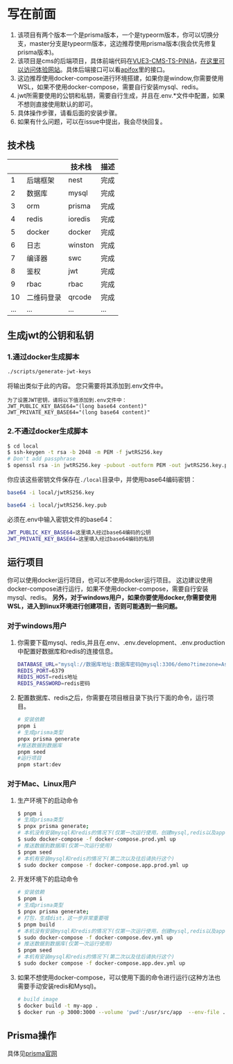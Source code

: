 # 写在前面

1. 该项目有两个版本一个是prisma版本，一个是typeorm版本，你可以切换分支，master分支是typeorm版本，这边推荐使用prisma版本(我会优先修复prisma版本)。
2. 该项目是cms的后端项目，具体前端代码在<a href="https://github.com/LeoKun1231/VUE3-CMS-TS-PINIA">VUE3-CMS-TS-PINIA</a>，<a href="https://cms.hqk10.xyz">在这里可以访问体验网站</a>。具体后端接口可以看<a href="https://apifox.com/apidoc/shared-ede0e4ad-7f38-42fd-a749-3c8df4d8b7ba">apifox</a>里的接口。
3. 这边推荐使用docker-compose进行环境搭建，如果你是window,你需要使用WSL，如果不使用docker-compose，需要自行安装mysql、redis。
4. jwt所需要使用的公钥和私钥，需要自行生成，并且在.env.\*文件中配置，如果不想则直接使用默认的即可。
5. 具体操作步骤，请看后面的安装步骤。
6. 如果有什么问题，可以在issue中提出，我会尽快回复。

## 技术栈

|     |            | 技术栈  | 描述 |
| --- | ---------- | ------- | ---- |
| 1   | 后端框架   | nest    | 完成 |
| 2   | 数据库     | mysql   | 完成 |
| 3   | orm        | prisma  | 完成 |
| 4   | redis      | ioredis | 完成 |
| 5   | docker     | docker  | 完成 |
| 6   | 日志       | winston | 完成 |
| 7   | 编译器     | swc     | 完成 |
| 8   | 鉴权       | jwt     | 完成 |
| 9   | rbac       | rbac    | 完成 |
| 10  | 二维码登录 | qrcode  | 完成 |
| ... | ...        | ...     | ...  |

## 生成jwt的公钥和私钥

### 1.通过docker生成脚本

```bash
./scripts/generate-jwt-keys
```

将输出类似于此的内容。 您只需要将其添加到.env文件中。

```
为了设置JWT密钥，请将以下值添加到.env文件中：
JWT_PUBLIC_KEY_BASE64="(long base64 content)"
JWT_PRIVATE_KEY_BASE64="(long base64 content)"
```

### 2.不通过docker生成脚本

```bash
$ cd local
$ ssh-keygen -t rsa -b 2048 -m PEM -f jwtRS256.key
# Don't add passphrase
$ openssl rsa -in jwtRS256.key -pubout -outform PEM -out jwtRS256.key.pub
```

你应该这些密钥文件保存在`./local`目录中，并使用base64编码密钥：

```bash
base64 -i local/jwtRS256.key

base64 -i local/jwtRS256.key.pub
```

必须在.env中输入密钥文件的base64：

```bash
JWT_PUBLIC_KEY_BASE64=这里填入经过base64编码的公钥
JWT_PRIVATE_KEY_BASE64=这里填入经过base64编码的私钥
```

## 运行项目

你可以使用docker运行项目，也可以不使用docker运行项目。
这边建议使用docker-compose进行运行，如果不使用docker-compose，需要自行安装mysql、redis。
**另外，对于windows用户，如果你要使用docker,你需要使用WSL，进入到linux环境进行创建项目，否则可能遇到一些问题。**

### 对于windows用户

1.  你需要下载mysql、redis,并且在.env、.env.development、.env.production中配置好数据库和redis的连接信息。

    ```bash
    DATABASE_URL="mysql://数据库地址:数据库密码@mysql:3306/demo?timezone=Asia/Shanghai"
    REDIS_PORT=6379
    REDIS_HOST=redis地址
    REDIS_PASSWORD=redis密码
    ```

2.  配置数据库、redis之后，你需要在项目根目录下执行下面的命令，运行项目。

    ```bash
    # 安装依赖
    pnpm i
    # 生成prisma类型
    pnpx prisma generate
    #推送数据到数据库
    pnpm seed
    #运行项目
    pnpm start:dev
    ```

### 对于Mac、Linux用户

1.  生产环境下的启动命令

    ```bash
    $ pnpm i
    # 生成prisma类型
    $ pnpx prisma generate;
    # 本机没有安装mysql和redis的情况下(仅第一次运行使用，创建mysql,redis以及app容器)
    $ sudo docker-compose -f docker-compose.prod.yml up
    # 推送数据到数据库(仅第一次运行使用)
    $ pnpm seed
    # 本机有安装mysql和redis的情况下(第二次以及往后请执行这个)
    $ sudo docker compose -f docker-compose.app.prod.yml up
    ```

2.  开发环境下的启动命令

    ```bash
    # 安装依赖
    $ pnpm i
    # 生成prisma类型
    $ pnpx prisma generate;
    # 打包，生成dist，这一步非常重要哦
    $ pnpm build
    # 本机没有安装mysql和redis的情况下(仅第一次运行使用，创建mysql,redis以及app容器)
    $ sudo docker-compose -f docker-compose.dev.yml up
    # 推送数据到数据库(仅第一次运行使用)
    $ pnpm seed
    # 本机有安装mysql和redis的情况下(第二次以及往后请执行这个)
    $ sudo docker compose -f docker-compose.app.dev.yml up

    ```

3.  如果不想使用docker-compose，可以使用下面的命令进行运行(这种方法也需要手动安装redis和Mysql)。

    ```bash
    # build image
    $ docker build -t my-app .
    $ docker run -p 3000:3000 --volume 'pwd':/usr/src/app  --env-file .env.development my-app
    ```

## Prisma操作

具体见<a href="https://www.prisma.io/docs/concepts/components/prisma-client/crud">prisma官网</a>

